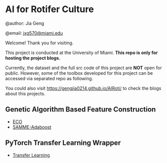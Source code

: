 # AI for Rotifer Culture

@author: Jia Geng

@email: jxg570@miami.edu

Welcome! Thank you for visiting. 

This project is conducted at the University of Miami. __This repo is only for hosting the project blogs.__

Currently, the dataset and the full src code of this project are __NOT__ open for public. However, some of the toolbox developed for this project can be accessed via separated repo as following. 

You could also visit https://gengjia0214.github.io/AIRoti/ to check the blogs about this projects.

## Genetic Algorithm Based Feature Construction

- [ECO](https://github.com/gengjia0214/Python-Genetic-Algorithm-ECO-Feature-Selection)
- [SAMME-Adaboost](https://github.com/gengjia0214/Python-Multiclass-AdaBoost-SAMME)

## PyTorch Transfer Learning Wrapper

- [Transfer Learning](https://github.com/gengjia0214/PyTroch-Transfer-Learning-Wrapper)
